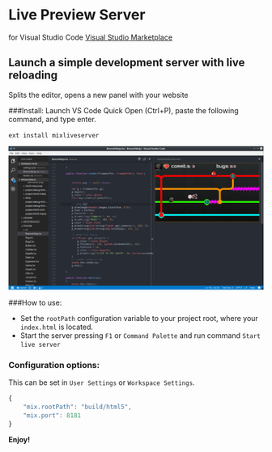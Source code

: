 # Live Preview Server
for Visual Studio Code
[Visual Studio Marketplace](https://marketplace.visualstudio.com/items?itemName=varomix.mixliveserver)
## Launch a simple development server with live reloading
Splits the editor, opens a new panel with your website

###Install:
Launch VS Code Quick Open (Ctrl+P), paste the following command, and type enter.

`ext install mixliveserver`

![preview](img/preview.png)

###How to use:

* Set the `rootPath` configuration variable to your project root, where your `index.html` is located. 
* Start the server pressing `F1` or `Command Palette` and run command `Start live server`

### Configuration options:
This can be set in `User Settings` or `Workspace Settings`.

```javascript
{
    "mix.rootPath": "build/html5",
    "mix.port": 8181
}
```


**Enjoy!**
